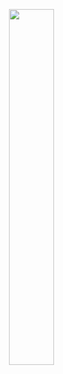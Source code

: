 <p align=center>
  <img src="https://github.com/user-attachments/assets/8673764f-e644-474a-acce-eb3fc524773b" width="40%">
</p>
